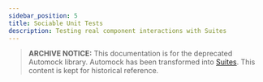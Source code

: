 ```yaml
---
sidebar_position: 5
title: Sociable Unit Tests
description: Testing real component interactions with Suites
---
```


> **ARCHIVE NOTICE:** This documentation is for the deprecated Automock library. Automock has been transformed into [Suites](https://suites.dev). This content is kept for historical reference.

